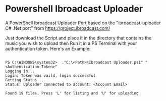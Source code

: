 # Powershell Ibroadcast Uploader
A PowerShell Ibroadcast Uploader Port based on the "ibroadcast-uploader C# .Net port" from https://project.ibroadcast.com/

Just download the Script and place it in the directory that contains the music you wish to upload then Run it in a PS Terminal with your authentication token. Here's an Example:

```

PS C:\WINDOWS\system32>  ."C:\<Path>\Ibroadcast Uploader.ps1" "<Authentication Token>"
Logging in...
Login: Token was vaild, login successful
Getting Status ...
Status: Uploader connected to account: <Account Email>

Found 19 files. Press 'L' for listing and 'U' for uploading

```
